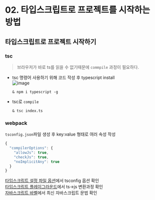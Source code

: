 # 02. 타입스크립트로 프로젝트를 시작하는 방법

## 타입스크립트로 프로젝트 시작하기

### tsc

> 브라우저가 바로 ts를 읽을 수 없기때문에 `commpile` 과정이 필요하다.

- tsc 명령어 사용하기 위해 코드 작성 후 typescript install<br/>
  ![image](https://user-images.githubusercontent.com/44965706/198180851-c903591d-185f-4550-a7a3-a85111b2259c.png)<br/>
  ```
  & npm i typescript -g
  ```
- tsc로 `compile`
  ```
  & tsc index.ts
  ```

### webpack

`tsconfig.json`파일 생성 후 key:value 형태로 여러 속성 작성

```javascript
{
  "compilerOptions": {
    "allowJs": true,
    "checkJs": true,
    "noImplicitAny": true
  }
}
```

[타입스크립트 설정 파일 옵션](https://www.typescriptlang.org/docs/handbook/compiler-options.html)에서 tsconfig 옵션 확인<br/>
[타입스크립트 플레이그라운드](https://www.typescriptlang.org/play?#code/PTAEHUFMBsGMHsC2lQBd5oBYoCoE8AHSAZVgCcBLA1UABWgEM8BzM+AVwDsATAGiwoBnUENANQAd0gAjQRVSQAUCEmYKsTKGYUAbpGF4OY0BoadYKdJMoL+gzAzIoz3UNEiPOofEVKVqAHSKymAAmkYI7NCuqGqcANag8ABmIjQUXrFOKBJMggBcISGgoAC0oACCbvCwDKgU8JkY7p7ehCTkVDQS2E6gnPCxGcwmZqDSTgzxxWWVoASMFmgYkAAeRJTInN3ymj4d-jSCeNsMq-wuoPaOltigAKoASgAywhK7SbGQZIIz5VWCFzSeCrZagNYbChbHaxUDcCjJZLfSDbExIAgUdxkUBIursJzCFJtXydajBBCcQQ0MwAUVWDEQC0gADVHBQGNJ3KAALygABEAAkYNAMOB4GRonzFBTBPB3AERcwABS0+mM9ysygc9wASmCKhwzQ8ZC8iHFzmB7BoXzcZmY7AYzEg-Fg0HUiQ58D0Ii8fLpDKZgj5SWxfPADlQAHJhAA5SASPlBFQAeS+ZHegmdWkgR1QjgUrmkeFATjNOmGWH0KAQiGhwkuNok4uiIgMHGxCyYrA4PCCJSAA)에서 ts->js 변환과정 확인<br/>
[자바스크립트 바벨](https://babeljs.io/)에서 최신 자바스크립트 문법 확인<br/>
